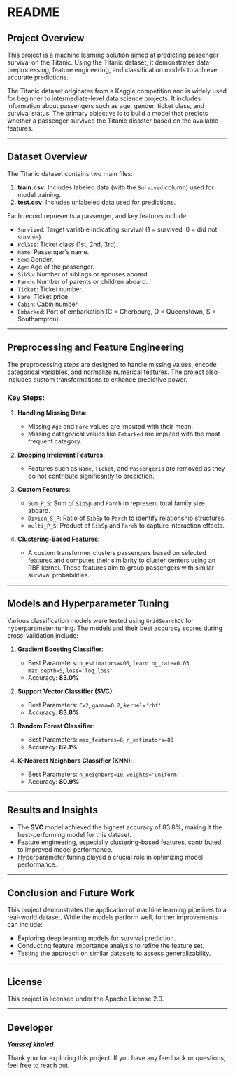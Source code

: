 # README

## Project Overview
This project is a machine learning solution aimed at predicting passenger survival on the Titanic. Using the Titanic dataset, it demonstrates data preprocessing, feature engineering, and classification models to achieve accurate predictions.

The Titanic dataset originates from a Kaggle competition and is widely used for beginner to intermediate-level data science projects. It includes information about passengers such as age, gender, ticket class, and survival status. The primary objective is to build a model that predicts whether a passenger survived the Titanic disaster based on the available features.

---

## Dataset Overview
The Titanic dataset contains two main files:
1. **train.csv**: Includes labeled data (with the `Survived` column) used for model training.
2. **test.csv**: Includes unlabeled data used for predictions.

Each record represents a passenger, and key features include:
- `Survived`: Target variable indicating survival (1 = survived, 0 = did not survive).
- `Pclass`: Ticket class (1st, 2nd, 3rd).
- `Name`: Passenger's name.
- `Sex`: Gender.
- `Age`: Age of the passenger.
- `SibSp`: Number of siblings or spouses aboard.
- `Parch`: Number of parents or children aboard.
- `Ticket`: Ticket number.
- `Fare`: Ticket price.
- `Cabin`: Cabin number.
- `Embarked`: Port of embarkation (C = Cherbourg, Q = Queenstown, S = Southampton).

---

## Preprocessing and Feature Engineering
The preprocessing steps are designed to handle missing values, encode categorical variables, and normalize numerical features. The project also includes custom transformations to enhance predictive power.

### Key Steps:
1. **Handling Missing Data**:
   - Missing `Age` and `Fare` values are imputed with their mean.
   - Missing categorical values like `Embarked` are imputed with the most frequent category.

2. **Dropping Irrelevant Features**:
   - Features such as `Name`, `Ticket`, and `PassengerId` are removed as they do not contribute significantly to prediction.

3. **Custom Features**:
   - `Sum_P_S`: Sum of `SibSp` and `Parch` to represent total family size aboard.
   - `Divion_S_P`: Ratio of `SibSp` to `Parch` to identify relationship structures.
   - `multi_P_S`: Product of `SibSp` and `Parch` to capture interaction effects.

4. **Clustering-Based Features**:
   - A custom transformer clusters passengers based on selected features and computes their similarity to cluster centers using an RBF kernel. These features aim to group passengers with similar survival probabilities.

---

## Models and Hyperparameter Tuning
Various classification models were tested using `GridSearchCV` for hyperparameter tuning. The models and their best accuracy scores during cross-validation include:

1. **Gradient Boosting Classifier**:
   - Best Parameters: `n_estimators=400`, `learning_rate=0.03`, `max_depth=5`, `loss='log_loss'`
   - Accuracy: **83.0%**

2. **Support Vector Classifier (SVC)**:
   - Best Parameters: `C=2`, `gamma=0.2`, `kernel='rbf'`
   - Accuracy: **83.8%**

3. **Random Forest Classifier**:
   - Best Parameters: `max_features=6`, `n_estimators=80`
   - Accuracy: **82.1%**

4. **K-Nearest Neighbors Classifier (KNN)**:
   - Best Parameters: `n_neighbors=10`, `weights='uniform'`
   - Accuracy: **80.9%**

---

## Results and Insights
- The **SVC** model achieved the highest accuracy of 83.8%, making it the best-performing model for this dataset.
- Feature engineering, especially clustering-based features, contributed to improved model performance.
- Hyperparameter tuning played a crucial role in optimizing model performance.

---

## Conclusion and Future Work
This project demonstrates the application of machine learning pipelines to a real-world dataset. While the models perform well, further improvements can include:
- Exploring deep learning models for survival prediction.
- Conducting feature importance analysis to refine the feature set.
- Testing the approach on similar datasets to assess generalizability.

---

## License
This project is licensed under the Apache License 2.0.

---
## Developer
***Youssef khaled***

Thank you for exploring this project! If you have any feedback or questions, feel free to reach out.

